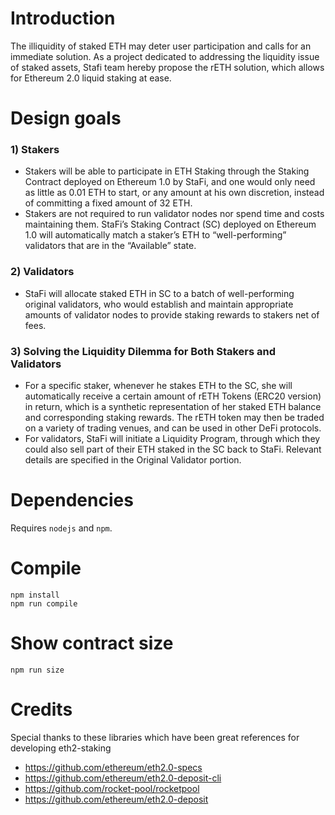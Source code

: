 # Introduction
The illiquidity of staked ETH may deter user participation and calls for an immediate solution. As a project dedicated to addressing the liquidity issue of staked assets, Stafi team hereby propose the rETH solution, which allows for Ethereum 2.0 liquid staking at ease.

# Design goals

### 1) Stakers
- Stakers will be able to participate in ETH Staking through the Staking Contract deployed on Ethereum 1.0 by StaFi, and one would only need as little as 0.01 ETH to start, or any amount at his own discretion, instead of committing a fixed amount of 32 ETH.
- Stakers are not required to run validator nodes nor spend time and costs maintaining them. StaFi’s Staking Contract (SC) deployed on Ethereum 1.0 will automatically match a staker’s ETH to “well-performing” validators that are in the “Available” state.

### 2) Validators
- StaFi will allocate staked ETH in SC to a batch of well-performing original validators, who would establish and maintain appropriate amounts of validator nodes to provide staking rewards to stakers net of fees.

### 3) Solving the Liquidity Dilemma for Both Stakers and Validators
- For a specific staker, whenever he stakes ETH to the SC, she will automatically receive a certain amount of rETH Tokens (ERC20 version) in return, which is a synthetic representation of her staked ETH balance and corresponding staking rewards. The rETH token may then be traded on a variety of trading venues, and can be used in other DeFi protocols.
- For validators, StaFi will initiate a Liquidity Program, through which they could also sell part of their ETH staked in the SC back to StaFi. Relevant details are specified in the Original Validator portion.

# Dependencies

Requires `nodejs` and `npm`.

# Compile

```
npm install
npm run compile
```

# Show contract size

```
npm run size
```
# Credits
Special thanks to these libraries which have been great references for developing eth2-staking

- https://github.com/ethereum/eth2.0-specs
- https://github.com/ethereum/eth2.0-deposit-cli
- https://github.com/rocket-pool/rocketpool
- https://github.com/ethereum/eth2.0-deposit